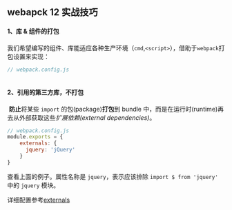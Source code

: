 ## webapck 12 实战技巧

#### 1、库 & 组件的打包

​	我们希望编写的组件、库能适应各种生产环境（`cmd`,`<script>`），借助于`webpack`打包设置来实现：

```js
// webpack.config.js
  

```

####  2、引用的第三方库，不打包

​	**防止**将某些 `import` 的包(package)**打包**到 bundle 中，而是在运行时(runtime)再去从外部获取这些*扩展依赖(external dependencies)*。

```js
// webpack.config.js
module.exports = {
    externals: {
      jquery: 'jQuery'
    }
}
```

查看上面的例子。属性名称是 `jquery`，表示应该排除 `import $ from 'jquery'` 中的 `jquery` 模块。

详细配置参考[externals][1]

[1]: https://www.webpackjs.com/configuration/externals/	"externals"

